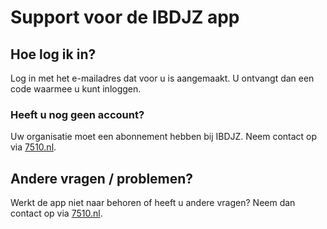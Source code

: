 # Support voor de IBDJZ app

## Hoe log ik in?
Log in met het e-mailadres dat voor u is aangemaakt. U ontvangt dan een code waarmee u kunt inloggen.

### Heeft u nog geen account?
Uw organisatie moet een abonnement hebben bij IBDJZ. Neem contact op via [7510.nl](https://www.7510.nl).

## Andere vragen / problemen?
Werkt de app niet naar behoren of heeft u andere vragen? Neem dan contact op via [7510.nl](https://www.7510.nl).
